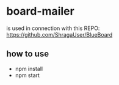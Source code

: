 # board-mailer

is used in connection with this REPO: 
https://github.com/ShragaUser/BlueBoard

## how to use
- npm install
- npm start

